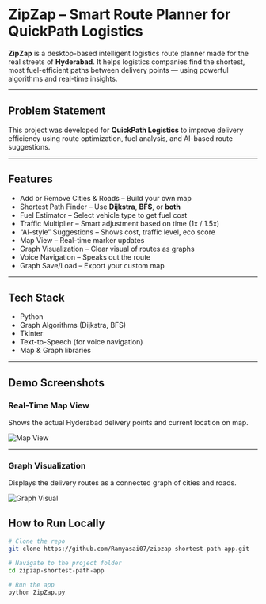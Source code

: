 #  ZipZap – Smart Route Planner for QuickPath Logistics

**ZipZap** is a desktop-based intelligent logistics route planner made for the real streets of **Hyderabad**. It helps logistics companies find the shortest, most fuel-efficient paths between delivery points — using powerful algorithms and real-time insights.

---

##  Problem Statement
This project was developed for **QuickPath Logistics** to improve delivery efficiency using route optimization, fuel analysis, and AI-based route suggestions.

---

##  Features

-  Add or Remove Cities & Roads – Build your own map
-  Shortest Path Finder – Use **Dijkstra**, **BFS**, or **both**
-  Fuel Estimator – Select vehicle type to get fuel cost
-  Traffic Multiplier – Smart adjustment based on time (1x / 1.5x)
-  “AI-style” Suggestions – Shows cost, traffic level, eco score
-  Map View – Real-time marker updates
-  Graph Visualization – Clear visual of routes as graphs
-  Voice Navigation – Speaks out the route
-  Graph Save/Load – Export your custom map

---

##  Tech Stack

- Python
- Graph Algorithms (Dijkstra, BFS)
- Tkinter 
- Text-to-Speech (for voice navigation)
- Map & Graph libraries 

---
##  Demo Screenshots

###  Real-Time Map View
Shows the actual Hyderabad delivery points and current location on map.

![Map View](screenshots/map_view.png)

---

###  Graph Visualization
Displays the delivery routes as a connected graph of cities and roads.

![Graph Visual](screenshots/graph_visual.png)


##  How to Run Locally

```bash
# Clone the repo
git clone https://github.com/Ramyasai07/zipzap-shortest-path-app.git

# Navigate to the project folder
cd zipzap-shortest-path-app

# Run the app
python ZipZap.py


